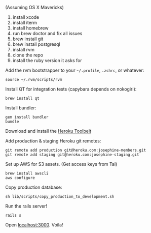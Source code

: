 (Assuming OS X Mavericks)

1. install xcode
1. install iterm
1. install homebrew
1. run brew doctor and fix all issues
1. brew install git
1. brew install postgresql
1. install rvm
1. clone the repo
1. install the ruby version it asks for

Add the rvm bootstrapper to your `~/.profile`, `.zshrc`, or whatever:

```
source ~/.rvm/scripts/rvm
```

Install QT for integration tests (capybara depends on nokogiri):

```
brew install qt
```

Install bundler:

```
gem install bundler
bundle
```

Download and install the [Heroku Toolbelt](https://toolbelt.heroku.com/)

Add production & staging Heroku git remotes:

```
git remote add production git@heroku.com:josephine-members.git
git remote add staging git@heroku.com:josephine-staging.git
```

Set up AWS for S3 assets. (Get access keys from Tal)

```
brew install awscli
aws configure
```

Copy production database:

```
sh lib/scripts/copy_production_to_development.sh
```

Run the rails server!

```
rails s
```

Open [localhost:3000](http://localhost:3000). Voila!
